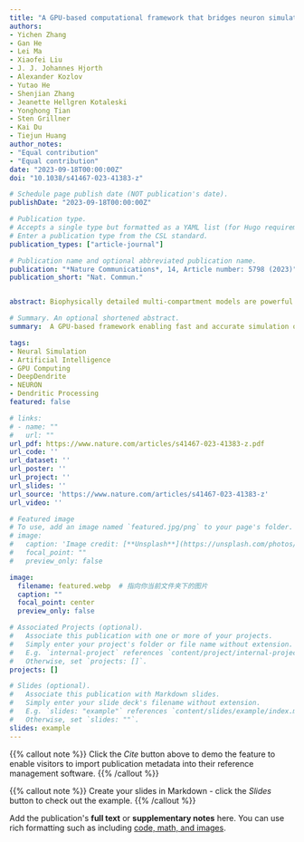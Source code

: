 ```yaml
---
title: "A GPU-based computational framework that bridges neuron simulation and artificial intelligence"
authors:
- Yichen Zhang
- Gan He
- Lei Ma
- Xiaofei Liu
- J. J. Johannes Hjorth
- Alexander Kozlov
- Yutao He
- Shenjian Zhang
- Jeanette Hellgren Kotaleski
- Yonghong Tian
- Sten Grillner
- Kai Du
- Tiejun Huang
author_notes:
- "Equal contribution"
- "Equal contribution"
date: "2023-09-18T00:00:00Z"
doi: "10.1038/s41467-023-41383-z"

# Schedule page publish date (NOT publication's date).
publishDate: "2023-09-18T00:00:00Z"

# Publication type.
# Accepts a single type but formatted as a YAML list (for Hugo requirements).
# Enter a publication type from the CSL standard.
publication_types: ["article-journal"]

# Publication name and optional abbreviated publication name.
publication: "*Nature Communications*, 14, Article number: 5798 (2023)"
publication_short: "Nat. Commun."


abstract: Biophysically detailed multi-compartment models are powerful tools to explore computational principles of the brain and also serve as a theoretical framework to generate algorithms for artificial intelligence (AI) systems. However, the expensive computational cost severely limits the applications in both the neuroscience and AI fields. The major bottleneck during simulating detailed compartment models is the ability of a simulator to solve large systems of linear equations. Here, we present a novel Dendritic Hierarchical Scheduling (DHS) method to markedly accelerate such a process. We theoretically prove that the DHS implementation is computationally optimal and accurate. This GPU-based method performs with 2-3 orders of magnitude higher speed than that of the classic serial Hines method in the conventional CPU platform. We build a DeepDendrite framework, which integrates the DHS method and the GPU computing engine of the NEURON simulator and demonstrate applications of DeepDendrite in neuroscience tasks. We investigate how spatial patterns of spine inputs affect neuronal excitability in a detailed human pyramidal neuron model with 25,000 spines. Furthermore, we provide a brief discussion on the potential of DeepDendrite for AI, specifically highlighting its ability to enable the efficient training of biophysically detailed models in typical image classification tasks.

# Summary. An optional shortened abstract.
summary:  A GPU-based framework enabling fast and accurate simulation of biophysical neuron models, with potential for both neuroscience and AI.

tags:
- Neural Simulation
- Artificial Intelligence
- GPU Computing
- DeepDendrite
- NEURON
- Dendritic Processing
featured: false

# links:
# - name: ""
#   url: ""
url_pdf: https://www.nature.com/articles/s41467-023-41383-z.pdf
url_code: ''
url_dataset: ''
url_poster: ''
url_project: ''
url_slides: ''
url_source: 'https://www.nature.com/articles/s41467-023-41383-z'
url_video: ''

# Featured image
# To use, add an image named `featured.jpg/png` to your page's folder. 
# image:
#   caption: 'Image credit: [**Unsplash**](https://unsplash.com/photos/jdD8gXaTZsc)'
#   focal_point: ""
#   preview_only: false

image:
  filename: featured.webp  # 指向你当前文件夹下的图片
  caption: ""
  focal_point: center
  preview_only: false

# Associated Projects (optional).
#   Associate this publication with one or more of your projects.
#   Simply enter your project's folder or file name without extension.
#   E.g. `internal-project` references `content/project/internal-project/index.md`.
#   Otherwise, set `projects: []`.
projects: []

# Slides (optional).
#   Associate this publication with Markdown slides.
#   Simply enter your slide deck's filename without extension.
#   E.g. `slides: "example"` references `content/slides/example/index.md`.
#   Otherwise, set `slides: ""`.
slides: example
---
```


{{% callout note %}}
Click the *Cite* button above to demo the feature to enable visitors to import publication metadata into their reference management software.
{{% /callout %}}

{{% callout note %}}
Create your slides in Markdown - click the *Slides* button to check out the example.
{{% /callout %}}

Add the publication's **full text** or **supplementary notes** here. You can use rich formatting such as including [code, math, and images](https://docs.hugoblox.com/content/writing-markdown-latex/).
